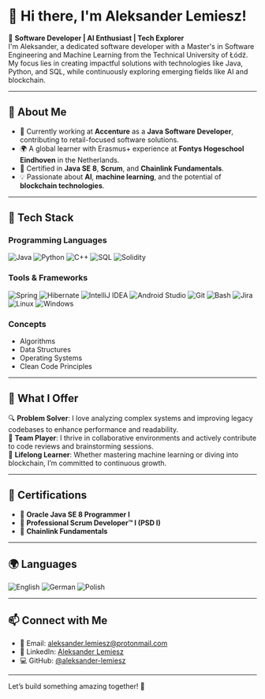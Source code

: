 
# 👋 Hi there, I'm Aleksander Lemiesz!

🎯 **Software Developer | AI Enthusiast | Tech Explorer**  
I'm Aleksander, a dedicated software developer with a Master's in Software Engineering and Machine Learning from the Technical University of Łódź. My focus lies in creating impactful solutions with technologies like Java, Python, and SQL, while continuously exploring emerging fields like AI and blockchain.

---

## 🚀 **About Me**
- 💼 Currently working at **Accenture** as a **Java Software Developer**, contributing to retail-focused software solutions.
- 🌍 A global learner with Erasmus+ experience at **Fontys Hogeschool Eindhoven** in the Netherlands.
- 📜 Certified in **Java SE 8**, **Scrum**, and **Chainlink Fundamentals**.  
- 💡 Passionate about **AI**, **machine learning**, and the potential of **blockchain technologies**.

---

## 🔧 **Tech Stack**

### Programming Languages
![Java](https://img.shields.io/badge/Java-ED8B00?style=for-the-badge&logo=java&logoColor=white)
![Python](https://img.shields.io/badge/Python-3776AB?style=for-the-badge&logo=python&logoColor=white)
![C++](https://img.shields.io/badge/C%2B%2B-00599C?style=for-the-badge&logo=cplusplus&logoColor=white)
![SQL](https://img.shields.io/badge/SQL-003B57?style=for-the-badge&logo=postgresql&logoColor=white)
![Solidity](https://img.shields.io/badge/Solidity-363636?style=for-the-badge&logo=solidity&logoColor=white)

### Tools & Frameworks
![Spring](https://img.shields.io/badge/Spring-6DB33F?style=for-the-badge&logo=spring&logoColor=white)
![Hibernate](https://img.shields.io/badge/Hibernate-59666C?style=for-the-badge&logo=hibernate&logoColor=white)
![IntelliJ IDEA](https://img.shields.io/badge/IntelliJ%20IDEA-000000?style=for-the-badge&logo=intellijidea&logoColor=white)
![Android Studio](https://img.shields.io/badge/Android%20Studio-3DDC84?style=for-the-badge&logo=androidstudio&logoColor=white)
![Git](https://img.shields.io/badge/Git-F05032?style=for-the-badge&logo=git&logoColor=white)
![Bash](https://img.shields.io/badge/Bash-4EAA25?style=for-the-badge&logo=gnubash&logoColor=white)
![Jira](https://img.shields.io/badge/Jira-0052CC?style=for-the-badge&logo=jira&logoColor=white)
![Linux](https://img.shields.io/badge/Linux-FCC624?style=for-the-badge&logo=linux&logoColor=black)
![Windows](https://img.shields.io/badge/Windows-0078D6?style=for-the-badge&logo=windows&logoColor=white)

### Concepts
- Algorithms  
- Data Structures  
- Operating Systems  
- Clean Code Principles  

---

## 🌟 **What I Offer**
🔍 **Problem Solver**: I love analyzing complex systems and improving legacy codebases to enhance performance and readability.  
🤝 **Team Player**: I thrive in collaborative environments and actively contribute to code reviews and brainstorming sessions.  
🌱 **Lifelong Learner**: Whether mastering machine learning or diving into blockchain, I’m committed to continuous growth.

---

## 📜 **Certifications**
- 🏅 **Oracle Java SE 8 Programmer I**  
- 🏅 **Professional Scrum Developer™ I (PSD I)**  
- 🏅 **Chainlink Fundamentals**

---

## 🌍 **Languages**
![English](https://img.shields.io/badge/English-Fluent-blue)
![German](https://img.shields.io/badge/German-Intermediate-yellow)
![Polish](https://img.shields.io/badge/Polish-Native-red)

---

## 📫 **Connect with Me**
- 💌 Email: [aleksander.lemiesz@protonmail.com](mailto:aleksander.lemiesz@protonmail.com)  
- 💼 LinkedIn: [Aleksander Lemiesz](https://www.linkedin.com/in/aleksander-lemiesz-b312741b4/)  
- 💻 GitHub: [@aleksander-lemiesz](https://github.com/aleksander-lemiesz)

---

Let’s build something amazing together! 🚀
